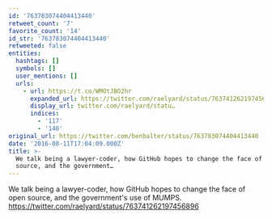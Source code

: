 ```yaml
---
id: '763783074404413440'
retweet_count: '7'
favorite_count: '14'
id_str: '763783074404413440'
retweeted: false
entities:
  hashtags: []
  symbols: []
  user_mentions: []
  urls:
    - url: https://t.co/WMOtJBO2hr
      expanded_url: https://twitter.com/raelyard/status/763741262197456896
      display_url: twitter.com/raelyard/statu…
      indices:
        - '117'
        - '140'
original_url: https://twitter.com/benbalter/status/763783074404413440
date: '2016-08-11T17:04:09.000Z'
title: >-
  We talk being a lawyer-coder, how GitHub hopes to change the face of open
  source, and the government…
---
```


We talk being a lawyer-coder, how GitHub hopes to change the face of open source, and the government's use of MUMPS. https://twitter.com/raelyard/status/763741262197456896